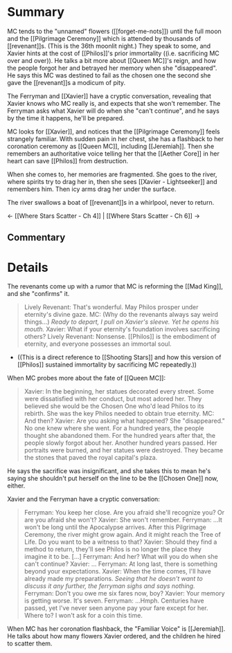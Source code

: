 # Summary
MC tends to the "unnamed" flowers ([[forget-me-nots]]) until the full moon and the [[Pilgrimage Ceremony]] which is attended by thousands of [[revenant]]s. (This is the 36th moonlit night.) They speak to some, and Xavier hints at the cost of [[Philos]]'s prior immortality ((i.e. sacrificing MC over and over)). He talks a bit more about [[Queen MC]]'s reign, and how the people forgot her and betrayed her memory when she "disappeared". He says this MC was destined to fail as the chosen one the second she gave the [[revenant]]s a modicum of pity.

The Ferryman and [[Xavier]] have a cryptic conversation, revealing that Xavier knows who MC really is, and expects that she won't remember. The Ferryman asks what Xavier will do when she "can't continue", and he says by the time it happens, he'll be prepared.

MC looks for [[Xavier]], and notices that the [[Pilgrimage Ceremony]] feels strangely familiar. With sudden pain in her chest, she has a flashback to her coronation ceremony as [[Queen MC]], including [[Jeremiah]]. Then she remembers an authoritative voice telling her that the [[Aether Core]] in her heart can save [[Philos]] from destruction.

When she comes to, her memories are fragmented. She goes to the river, where spirits try to drag her in, then she sees [[Xavier - Lightseeker]] and remembers him. Then icy arms drag her under the surface.

The river swallows a boat of [[revenant]]s in a whirlpool, never to return.

← [[Where Stars Scatter - Ch 4]] | [[Where Stars Scatter - Ch 6]] →
## Commentary

# Details
The revenants come up with a rumor that MC is reforming the [[Mad King]], and she "confirms" it.
> Lively Revenant: That's wonderful. May Philos prosper under eternity's divine gaze.
> MC: (Why do the revenants always say weird things...)
> *Ready to depart, I pull on Xavier's sleeve. Yet he opens his mouth.*
> Xavier: What if your eternity's foundation involves sacrificing others?
> Lively Revenant: Nonsense. [[Philos]] is the embodiment of eternity, and everyone possesses an immortal soul.
* ((This is a direct reference to [[Shooting Stars]] and how this version of [[Philos]] sustained immortality by sacrificing MC repeatedly.))

When MC probes more about the fate of [[Queen MC]]:
> Xavier: In the beginning, her statues decorated every street. Some were dissatisfied with her conduct, but most adored her. They believed she would be the Chosen One who'd lead Philos to its rebirth. She was the key Philos needed to obtain true eternity.
> MC: And then?
> Xavier: Are you asking what happened? She "disappeared." No one knew where she went. For a hundred years, the people thought she abandoned them. For the hundred years after that, the people slowly forgot about her. Another hundred years passed. Her portraits were burned, and her statues were destroyed. They became the stones that paved the royal capital's plaza.

He says the sacrifice was insignificant, and she takes this to mean he's saying she shouldn't put herself on the line to be the [[Chosen One]] now, either.

Xavier and the Ferryman have a cryptic conversation:
> Ferryman: You keep her close. Are you afraid she'll recognize you? Or are you afraid she won't?
> Xavier: She won't remember.
> Ferryman: ...It won't be long until the Apocalypse arrives. After this Pilgrimage Ceremony, the river might grow again. And it might reach the Tree of Life. Do you want to be a witness to that?
> Xavier: Should they find a method to return, they'll see Philos is no longer the place they imagine it to be.
> \[...]
> Ferryman: And her? What will you do when she can't continue?
> Xavier: ...
> Ferryman: At long last, there is something beyond your expectations.
> Xavier: When the time comes, I'll have already made my preparations.
> *Seeing that he doesn't want to discuss it any further, the ferryman sighs and says nothing.*
> Ferryman: Don't you owe me six fares now, boy?
> Xavier: Your memory is getting worse. It's seven.
> Ferryman: ...Hmph. Centuries have passed, yet l've never seen anyone pay your fare except for her. Where to? I won't ask for a coin this time.

When MC has her coronation flashback, the "Familiar Voice" is [[Jeremiah]]. He talks about how many flowers Xavier ordered, and the children he hired to scatter them.
